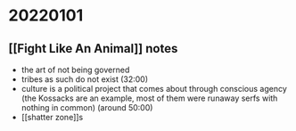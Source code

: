 # 20220101



## [[Fight Like An Animal]] notes

-   the art of not being governed
-   tribes as such do not exist (32:00)
-   culture is a political project that comes about through conscious agency (the Kossacks are an example, most of them were runaway serfs with nothing in common) (around 50:00)
-   [[shatter zone]]s
